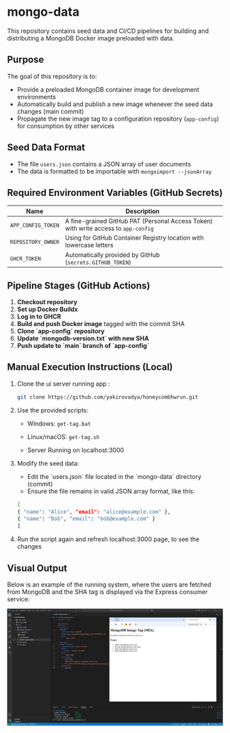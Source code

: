# mongo-data

This repository contains seed data and CI/CD pipelines for building and distributing a MongoDB Docker image preloaded with data.

## Purpose

The goal of this repository is to:

- Provide a preloaded MongoDB container image for development environments
- Automatically build and publish a new image whenever the seed data changes (main commit)
- Propagate the new image tag to a configuration repository (`app-config`) for consumption by other services

## Seed Data Format

- The file `users.json` contains a JSON array of user documents
- The data is formatted to be importable with `mongoimport --jsonArray`

## Required Environment Variables (GitHub Secrets)

| Name               | Description                                                                         |
| ------------------ | ----------------------------------------------------------------------------------- |
| `APP_CONFIG_TOKEN` | A fine-grained GitHub PAT (Personal Access Token) with write access to `app-config` |
| `REPOSITORY_OWNER` | Using for GitHub Container Registry location with lowercase letters                 |
| `GHCR_TOKEN`       | Automatically provided by GitHub (`secrets.GITHUB_TOKEN`)                           |

## Pipeline Stages (GitHub Actions)

1. **Checkout repository**
2. **Set up Docker Buildx**
3. **Log in to GHCR**
4. **Build and push Docker image** tagged with the commit SHA
5. **Clone **\`app-config\`** repository**
6. **Update **\`mongodb-version.txt\`** with new SHA**
7. **Push update to **\`main\`** branch of \`app-config\`**

## Manual Execution Instructions (Local)

1. Clone the ui server running app :

   ```bash
   git clone https://github.com/yakirovadya/honeycombhwrun.git
   ```

2. Use the provided scripts:

   - Windows: `get-tag.bat`
   - Linux/macOS: `get-tag.sh`

   - Server Running on localhost:3000

3. Modify the seed data:
   - Edit the \`users.json\` file located in the \`mongo-data\` directory (commit)
   - Ensure the file remains in valid JSON array format, like this:
   ```bash
   [
   { "name": "Alice", "email": "alice@example.com" },
   { "name": "Bob", "email": "bob@example.com" }
   ]
   ```
4. Run the script again and refresh localhost:3000 page, to see the changes

## Visual Output

Below is an example of the running system, where the users are fetched from MongoDB and the SHA tag is displayed via the Express consumer service:

![mongo-data](https://raw.githubusercontent.com/yakirovadya/mongo-data/refs/heads/main/images/run.png)
